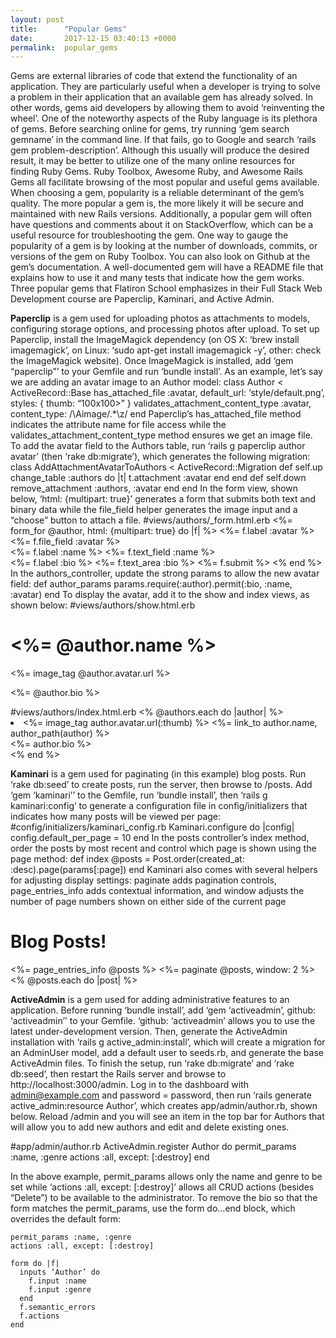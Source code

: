 ```yaml
---
layout: post
title:      "Popular Gems"
date:       2017-12-15 03:40:13 +0000
permalink:  popular_gems
---
```


Gems are external libraries of code that extend the functionality of an application. They are particularly useful when a developer is trying to solve a problem in their application that an available gem has already solved. In other words, gems aid developers by allowing them to avoid ‘reinventing the wheel’. One of the noteworthy aspects of the Ruby language is its plethora of gems. Before searching online for gems, try running ‘gem search gemname’ in the command line. If that fails, go to Google and search ‘rails gem problem-description’. Although this usually will produce the desired result, it may be better to utilize one of the many online resources for finding Ruby Gems. Ruby Toolbox, Awesome Ruby, and Awesome Rails Gems all facilitate browsing of the most popular and useful gems available. When choosing a gem, popularity is a reliable determinant of the gem’s quality. The more popular a gem is, the more likely it will be secure and maintained with new Rails versions. Additionally, a popular gem will often have questions and comments about it on StackOverflow, which can be a useful resource for troubleshooting the gem. One way to gauge the popularity of a gem is by looking at the number of downloads, commits, or versions of the gem on Ruby Toolbox. You can also look on Github at the gem’s documentation. A well-documented gem will have a README file that explains how to use it and many tests that indicate how the gem works. Three popular gems that Flatiron School emphasizes in their Full Stack Web Development course are Paperclip, Kaminari, and Active Admin.

**Paperclip** is a gem used for uploading photos as attachments to models, configuring storage options, and processing photos after upload. To set up Paperclip, install the ImageMagick dependency (on OS X: ‘brew install imagemagick’, on Linux: ‘sudo apt-get install imagemagick -y’, other: check the ImageMagick website). Once ImageMagick is installed, add ‘gem “paperclip”’ to your Gemfile and run ‘bundle install’. As an example, let’s say we are adding an avatar image to an Author model:
	class Author < ActiveRecord::Base
		has_attached_file :avatar, default_url: ‘style/default.png’, styles: { thumb: “100x100>” }
		validates_attachment_content_type :avatar, content_type: /\Aimage\/.*\z/
	end
Paperclip’s has_attached_file method indicates the attribute name for file access while the validates_attachment_content_type method ensures we get an image file. To add the avatar field to the Authors table, run ‘rails g paperclip author avatar’ (then ‘rake db:migrate’), which generates the following migration:
	class AddAttachmentAvatarToAuthors < ActiveRecord::Migration
		def self.up
			change_table :authors do |t|
			   t.attachment :avatar
			end
		end
		def self.down
			remove_attachment :authors, :avatar
		end
	end
In the form view, shown below, ‘html: {multipart: true}’ generates a form that submits both text and binary data while the file_field helper generates the image input and a “choose” button to attach a file.
	#views/authors/_form.html.erb
		<%= form_for @author, html: {multipart: true} do |f| %>
			<%= f.label :avatar %>
			<%= f.file_field :avatar %><br>
			<%= f.label :name %>
			<%= f.text_field :name %><br>
			<%= f.label :bio %>
			<%= f.text_area :bio %>
			<%= f.submit %>
		<% end %>
In the authors_controller, update the strong params to allow the new avatar field:
	def author_params
		params.require(:author).permit(:bio, :name, :avatar)
	end
To display the avatar, add it to the show and index views, as shown below:
	#views/authors/show.html.erb
		<h1><%= @author.name %></h1>
		<%= image_tag @author.avatar.url %>
		<p><%= @author.bio %></p>
	#views/authors/index.html.erb
		<% @authors.each do |author| %>
			<li>
			      <%= image_tag author.avatar.url(:thumb) %>
			      <%= link_to author.name, author_path(author) %></br>
			      <%= author.bio %>
			</li>
		<% end %>

**Kaminari** is a gem used for paginating (in this example) blog posts. Run ‘rake db:seed’ to create posts, run the server, then browse to /posts. Add ‘gem ‘kaminari’’ to the Gemfile, run ‘bundle install’, then ‘rails g kaminari:config’ to generate a configuration file in config/initializers that indicates how many posts will be viewed per page:
#config/initializers/kaminari_config.rb
	Kaminari.configure do |config|
		config.default_per_page = 10
	end
In the posts controller’s index method, order the posts by most recent and control which page is shown using the page method:
	def index
		@posts = Post.order(created_at: :desc).page(params[:page])
	end
Kaminari also comes with several helpers for adjusting display settings: paginate adds pagination controls, page_entries_info adds contextual information, and window adjusts the number of page numbers shown on either side of the current page
	<h1>Blog Posts!</h1>
	<%= page_entries_info @posts %>
	<%= paginate @posts, window: 2 %>
	<% @posts.each do |post| %>

**ActiveAdmin** is a gem used for adding administrative features to an application. Before running ‘bundle install’, add ‘gem ‘activeadmin’, github: ‘activeadmin’’ to your Gemfile. ‘github: ‘activeadmin’ allows you to use the latest under-development version. Then, generate the ActiveAdmin installation with ‘rails g active_admin:install’, which will create a migration for an AdminUser model, add a default user to seeds.rb, and generate the base ActiveAdmin files. To finish the setup, run ‘rake db:migrate’ and ‘rake db:seed’, then restart the Rails server and browse to http://localhost:3000/admin. Log in to the dashboard with admin@example.com and password = password, then run ‘rails generate active_admin:resource Author’, which creates app/admin/author.rb, shown below. Reload /admin and you will see an item in the top bar for Authors that will allow you to add new authors and edit and delete existing ones.

#app/admin/author.rb
	ActiveAdmin.register Author do
		permit_params :name, :genre
		actions :all, except: [:destroy]
	end

In the above example, permit_params allows only the name and genre to be set while ‘actions :all, except: [:destroy]’ allows all CRUD actions (besides “Delete”) to be available to the administrator. To remove the bio so that the form matches the permit_params, use the form do…end block, which overrides the default form:

	permit_params :name, :genre
	actions :all, except: [:destroy]

	form do |f|
	  inputs ‘Author’ do
		f.input :name
		f.input :genre
	  end
	  f.semantic_errors
	  f.actions	
	end
	
